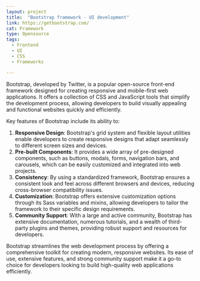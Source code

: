 ```yaml
---
layout: project
title:  "Bootstrap framework - UI development"
link: https://getbootstrap.com/
cat: Framework
type: Opensource
tags: 
  - Frontend
  - UI
  - CSS
  - Frameworks

---
```

Bootstrap, developed by Twitter, is a popular open-source front-end framework designed for creating responsive and mobile-first web applications. It offers a collection of CSS and JavaScript tools that simplify the development process, allowing developers to build visually appealing and functional websites quickly and efficiently.

Key features of Bootstrap include its ability to:
1. **Responsive Design**: Bootstrap's grid system and flexible layout utilities enable developers to create responsive designs that adapt seamlessly to different screen sizes and devices.
2. **Pre-built Components**: It provides a wide array of pre-designed components, such as buttons, modals, forms, navigation bars, and carousels, which can be easily customized and integrated into web projects.
3. **Consistency**: By using a standardized framework, Bootstrap ensures a consistent look and feel across different browsers and devices, reducing cross-browser compatibility issues.
4. **Customization**: Bootstrap offers extensive customization options through its Sass variables and mixins, allowing developers to tailor the framework to their specific design requirements.
5. **Community Support**: With a large and active community, Bootstrap has extensive documentation, numerous tutorials, and a wealth of third-party plugins and themes, providing robust support and resources for developers.

Bootstrap streamlines the web development process by offering a comprehensive toolkit for creating modern, responsive websites. Its ease of use, extensive features, and strong community support make it a go-to choice for developers looking to build high-quality web applications efficiently.